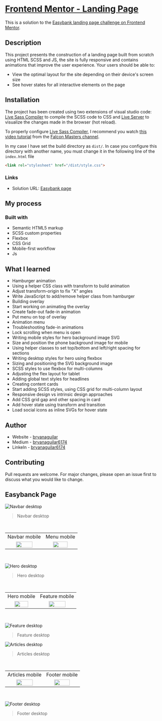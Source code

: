 # [Frontend Mentor - Landing Page](https://bryanaguilar-easybank.netlify.app/)

This is a solution to the [Easybank landing page challenge on Frontend Mentor](https://www.frontendmentor.io/challenges/easybank-landing-page-WaUhkoDN).

## Description

This project presents the construction of a landing page built from scratch using HTML SCSS and JS, the site is fully responsive and contains animations that improve the user experience. Your users should be able to:

- View the optimal layout for the site depending on their device's screen size
- See hover states for all interactive elements on the page

## Installation

The project has been created using two extensions of visual studio code: [Live Sass Compiler](https://marketplace.visualstudio.com/items?itemName=ritwickdey.live-sass "Live Sass Compiler") to compile the SCSS code to CSS and [Live Server](https://marketplace.visualstudio.com/items?itemName=ritwickdey.LiveServer "Live Server") to visualize the changes made in the browser (hot reload).

To properly configure [Live Sass Compiler](https://marketplace.visualstudio.com/items?itemName=ritwickdey.live-sass "Live Sass Compiler"), I recommend you watch [this video tutorial](https://www.youtube.com/watch?v=A1tyKkkziTc&t=10s&ab_channel=FalconMasters "this video tutorial") from the [Falcon Masters channel](https://www.youtube.com/channel/UCJl1YajcPWTeJNsQhGyMIMg "Falcon Masters channel").

In my case I have set the build directory as `dist/`. In case you configure this directory with another name, you must change it in the following line of the `index.html` file

```html
<link rel="stylesheet" href="/dist/style.css">
```

### Links

- Solution URL: [Easybank page](https://bryanaguilar-easybank.netlify.app/)

## My process

### Built with

- Semantic HTML5 markup
- SCSS custom properties
- Flexbox
- CSS Grid
- Mobile-first workflow
- Js

## What I learned

- Hamburger animation
- Using a helper CSS class with transform to build animation
- Adjust transform-origin to fix "X" angles
- Write JavaScript to add/remove helper class from hamburger
- Building overlay
- Start working on animating the overlay
- Create fade-out fade-in animation
- Put menu on top of overlay
- Animation menu
- Troubleshooting fade-in animations
- Lock scrolling when menu is open
- Writing mobile styles for hero background image SVG
- Size and position the phone background image for mobile
- Using helper classes to set top/bottom and left/right spacing for sections
- Writing desktop styles for hero using flexbox
- Sizing and positioning the SVG background image
- SCSS styles to use flexbox for multi-columns
- Adjusting the flex layout for tablet
- Adding global text styles for headlines
- Creating content cards
- Start adding SCSS styles, using CSS grid for multi-column layout
- Responsive design vs intrinsic design approaches
- Add CSS grid gap and other spacing in card
- Add hover state using transform and transition
- Load social icons as inline SVGs for hover state

## Author

- Website - [bryanaguilar](https://www.bryan-aguilar.com/)
- Medium - [bryanaguilar6174](https://bryanaguilar6174.medium.com/)
- LinkeIn - [bryanaguilar6174](https://www.linkedin.com/in/bryanaguilar6174)

## Contributing

Pull requests are welcome. For major changes, please open an issue first to discuss what you would like to change.

## Easybanck Page

![Navbar desktop](https://github.com/bryanAguilar001/easybank-page-challenge/blob/main/media/navbar-desktop.PNG?raw=true)

> Navbar desktop

<br>
<table>
  <tr>
    <td>Navbar mobile</td>
    <td>Menu mobile</td>
  </tr>
  <tr>
    <td align="center" valign="center"><img src="https://github.com/bryanAguilar001/easybank-page-challenge/blob/main/media/navbar-mobile.PNG?raw=true" width="70%"></td>
    <td align="center" valign="center"><img src="https://github.com/bryanAguilar001/easybank-page-challenge/blob/main/media/menu-mobile.PNG?raw=true" width="70%"></td>
  </tr>
 </table>
<br>

![Hero desktop](https://github.com/bryanAguilar001/easybank-page-challenge/blob/main/media/hero.PNG?raw=true)

> Hero desktop

<br>
<table>
  <tr>
    <td>Hero mobile</td>
    <td>Feature mobile</td>
  </tr>
  <tr>
    <td align="center" valign="center"><img src="https://github.com/bryanAguilar001/easybank-page-challenge/blob/main/media/hero-mobile.PNG?raw=true" width="70%"></td>
    <td align="center" valign="center"><img src="https://github.com/bryanAguilar001/easybank-page-challenge/blob/main/media/feature-mobile.PNG?raw=true" width="70%"></td>
  </tr>
</table>
<br>

![Feature desktop](https://github.com/bryanAguilar001/easybank-page-challenge/blob/main/media/feature-desktop.PNG?raw=true)

> Feature desktop

![Articles desktop](https://github.com/bryanAguilar001/easybank-page-challenge/blob/main/media/articles-desktop.PNG?raw=true)

> Articles desktop

<br>
<table>
  <tr>
    <td>Articles mobile</td>
    <td>Footer mobile</td>
  </tr>
  <tr>
    <td align="center" valign="center"><img src="https://github.com/bryanAguilar001/easybank-page-challenge/blob/main/media/articles-mobile.PNG?raw=true" width="70%"></td>
    <td align="center" valign="center"><img src="https://github.com/bryanAguilar001/easybank-page-challenge/blob/main/media/footer-mobile.PNG?raw=true" width="70%"></td>
  </tr>
</table>
<br>

![Footer desktop](https://github.com/bryanAguilar001/easybank-page-challenge/blob/main/media/footer-desktop.PNG?raw=true)

> Footer desktop


